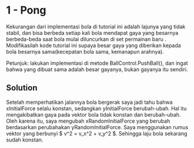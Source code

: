 # 1 - Pong

Kekurangan dari implementasi bola di tutorial ini adalah lajunya yang tidak stabil, dan bisa berbeda setiap kali bola mendapat gaya yang besarnya berbeda-beda saat bola mulai diluncurkan di set permainan baru . Modifikasilah kode tutorial ini supaya besar gaya yang diberikan kepada bola besarnya sama(kecepatan bola sama, kemanapun arahnya).

Petunjuk: lakukan implementasi di metode BallControl.PushBall(), dan ingat bahwa yang dibuat sama adalah besar gayanya, bukan gayanya itu sendiri.

## Solution

Setelah memperhatikan jalannya bola bergerak saya jadi tahu bahwa xInitialForce selalu konstan, sedangkan yInitialForce berubah-ubah. Hal itu mengakibatkan gaya pada vektor bola tidak konstan dan berubah-ubah. Oleh karena itu, saya mengubah xRandomInitialForce yang berubah berdasarkan perubahakan yRandomInitialForce. Saya menggunakan rumus vektor yang berbunyi $ v^2 = v_x^2 + v_y^2 $. Sehingga laju bola sekarang sudah konstan.
